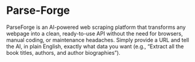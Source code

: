 # Parse-Forge
 ParseForge is an AI-powered web scraping platform that transforms any webpage into a clean, ready-to-use API without the need for browsers, manual coding, or maintenance headaches. Simply provide a URL and tell the AI, in plain English, exactly what data you want (e.g., “Extract all the book titles, authors, and author biographies”).  
